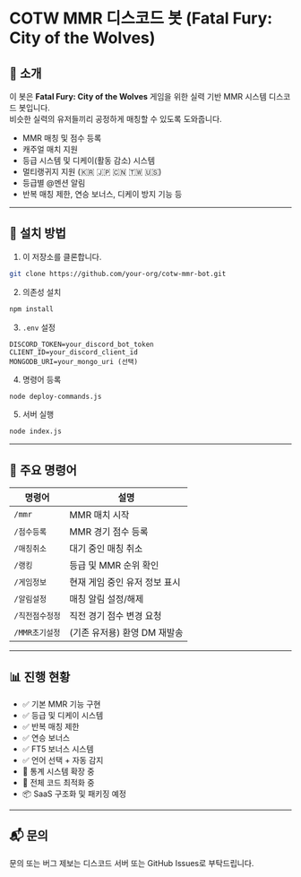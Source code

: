 # COTW MMR 디스코드 봇 (Fatal Fury: City of the Wolves)

## 🥊 소개

이 봇은 **Fatal Fury: City of the Wolves** 게임을 위한 실력 기반 MMR 시스템 디스코드 봇입니다.  
비슷한 실력의 유저들끼리 공정하게 매칭할 수 있도록 도와줍니다.

- MMR 매칭 및 점수 등록  
- 캐주얼 매치 지원  
- 등급 시스템 및 디케이(활동 감소) 시스템  
- 멀티랭귀지 지원 (🇰🇷 🇯🇵 🇨🇳 🇹🇼 🇺🇸)  
- 등급별 @멘션 알림  
- 반복 매칭 제한, 연승 보너스, 디케이 방지 기능 등  

---

## 🚀 설치 방법

1. 이 저장소를 클론합니다.
```bash
git clone https://github.com/your-org/cotw-mmr-bot.git
```

2. 의존성 설치
```bash
npm install
```

3. `.env` 설정
```env
DISCORD_TOKEN=your_discord_bot_token
CLIENT_ID=your_discord_client_id
MONGODB_URI=your_mongo_uri (선택)
```

4. 명령어 등록
```bash
node deploy-commands.js
```

5. 서버 실행
```bash
node index.js
```

---

## 🔧 주요 명령어

| 명령어 | 설명 |
|--------|------|
| `/mmr` | MMR 매치 시작 |
| `/점수등록` | MMR 경기 점수 등록 |
| `/매칭취소` | 대기 중인 매칭 취소 |
| `/랭킹` | 등급 및 MMR 순위 확인 |
| `/게임정보` | 현재 게임 중인 유저 정보 표시 |
| `/알림설정` | 매칭 알림 설정/해제 |
| `/직전점수정정` | 직전 경기 점수 변경 요청 |
| `/MMR초기설정` | (기존 유저용) 환영 DM 재발송 |

---

## 📊 진행 현황

- ✅ 기본 MMR 기능 구현
- ✅ 등급 및 디케이 시스템
- ✅ 반복 매칭 제한
- ✅ 연승 보너스
- ✅ FT5 보너스 시스템
- ✅ 언어 선택 + 자동 감지
- 🔄 통계 시스템 확장 중
- 🔄 전체 코드 최적화 중
- 📦 SaaS 구조화 및 패키징 예정

---

## 📬 문의

문의 또는 버그 제보는 디스코드 서버 또는 GitHub Issues로 부탁드립니다.
